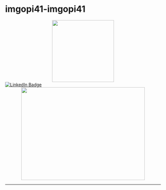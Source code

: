 # imgopi41-imgopi41

<div id="header" align="center">
  <img src= "https://media.giphy.com/media/YDWBD5MiyRfOSgHG3v/giphy.gif" width="200"/>
 </div>
  
  
  <div id="Badges">
    <a href="https://www.linkedin.com/in/gopinath-pathakala-a5398a205/">
      <img src = "https://img.shields.io/badge/LinkedIn-blue?logo=linkedin&logoColor=white&style=for-the-badge" alt="LinkedIn Badge"/>
    </a>
  </div>

  <div align="center">
    <img src="https://media.giphy.com/media/3oKIPEqDGUULpEU0aQ/giphy.gif" width="400" height="300"/>
  </div>
  
  
  ---
  
  
